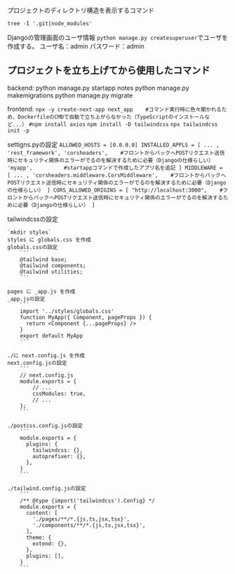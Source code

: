 プロジェクトのディレクトリ構造を表示するコマンド
```
tree -I '.git|node_modules'
```

Djangoの管理画面のユーザ情報
`python manage.py createsuperuser`でユーザを作成する。
ユーザ名：admin
パスワード：admin

## プロジェクトを立ち上げてから使用したコマンド

backend:
    python manage.py startapp notes
    python manage.py makemigrations
    python manage.py migrate

frontend:
    `npx -y create-next-app next_app    #コマンド実行時に色々聞かれるため、DockerfileのCMDで自動で立ち上がらなかった（TypeScriptのインストールなど...）`
    `#npm install axios`
    `npm install -D tailwindcss`
    `npx tailwindcss init -p`




settigns.pyの設定
    ```
    ALLOWED_HOSTS = [0.0.0.0]
    INSTALLED_APPLS = [
        ... ,
        'rest_framework',
        'corsheaders',    #フロントからバックへPOSTリクエスト送信時にセキュリティ関係のエラーがでるのを解決するために必要（Djangoの仕様らしい）
        'myapp',          #startappコマンドで作成したアプリ名を追記
    ]
    MIDDLEWARE = [
        ... ,
        'corsheaders.middleware.CorsMiddleware',    #フロントからバックへPOSTリクエスト送信時にセキュリティ関係のエラーがでるのを解決するために必要（Djangoの仕様らしい）
    ]
    CORS_ALLOWED_ORIGINS = [
        "http://localhost:3000",    #フロントからバックへPOSTリクエスト送信時にセキュリティ関係のエラーがでるのを解決するために必要（Djangoの仕様らしい）
    ]
    ```



tailwindcssの設定

    `mkdir styles`
    styles に globals.css を作成
    globals.cssの設定
        ```
        @tailwind base;
        @tailwind components;
        @tailwind utilities;
        ```

    pages に _app.js を作成
    _app.jsの設定
        ```
        import '../styles/globals.css'
        function MyApp({ Component, pageProps }) {
          return <Component {...pageProps} />
        }
        export default MyApp
        ```

    ./に next.config.js を作成
    next.config.jsの設定
        ```
        // next.config.js
        module.exports = {
            // ...
            cssModules: true,
            // ...
        };
        ```

    ./postcss.config.jsの設定
        ```
        module.exports = {
          plugins: {
            tailwindcss: {},
            autoprefixer: {},
          },
        }
        ```

    ./tailwind.config.jsの設定
        ```
        /** @type {import('tailwindcss').Config} */
        module.exports = {
          content: [
            './pages/**/*.{js,ts,jsx,tsx}',
            './components/**/*.{js,ts,jsx,tsx}',
          ],
          theme: {
            extend: {},
          },
          plugins: [],
        }
        ```
